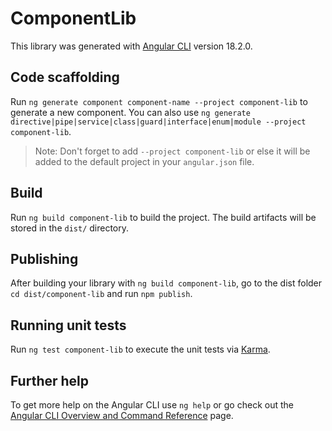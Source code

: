 # ComponentLib

This library was generated with [Angular CLI](https://github.com/angular/angular-cli) version 18.2.0.

## Code scaffolding

Run `ng generate component component-name --project component-lib` to generate a new component. You can also use `ng generate directive|pipe|service|class|guard|interface|enum|module --project component-lib`.
> Note: Don't forget to add `--project component-lib` or else it will be added to the default project in your `angular.json` file. 

## Build

Run `ng build component-lib` to build the project. The build artifacts will be stored in the `dist/` directory.

## Publishing

After building your library with `ng build component-lib`, go to the dist folder `cd dist/component-lib` and run `npm publish`.

## Running unit tests

Run `ng test component-lib` to execute the unit tests via [Karma](https://karma-runner.github.io).

## Further help

To get more help on the Angular CLI use `ng help` or go check out the [Angular CLI Overview and Command Reference](https://angular.dev/tools/cli) page.

